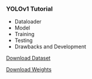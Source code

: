 ### YOLOv1 Tutorial

* Dataloader
* Model
* Training
* Testing
* Drawbacks and Development

<a href="https://drive.google.com/file/d/1DJ7W0z0snIAeut3vp2NIOzPDkwrwN3jA/view?usp=sharing">Download Dataset</a><br>

<a href="https://drive.google.com/file/d/1DJ7W0z0snIAeut3vp2NIOzPDkwrwN3jA/view?usp=sharing">Download Weights</a>
